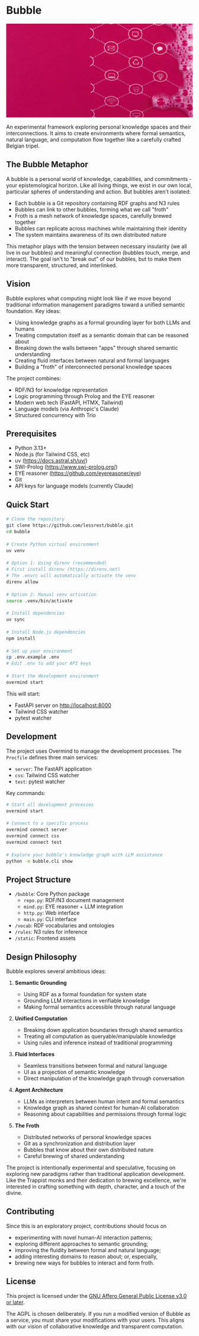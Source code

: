 # Bubble

![Bubble Froth](froth.jpg)

An experimental framework exploring personal knowledge spaces and their
interconnections. It aims to create environments where formal semantics,
natural language, and computation flow together like a carefully crafted
Belgian tripel.

## The Bubble Metaphor

A bubble is a personal world of knowledge, capabilities, and commitments -
your epistemological horizon. Like all living things, we exist in our own
local, particular spheres of understanding and action. But bubbles aren't
isolated:

- Each bubble is a Git repository containing RDF graphs and N3 rules
- Bubbles can link to other bubbles, forming what we call "froth"
- Froth is a mesh network of knowledge spaces, carefully brewed together
- Bubbles can replicate across machines while maintaining their identity
- The system maintains awareness of its own distributed nature

This metaphor plays with the tension between necessary insularity (we all live
in our bubbles) and meaningful connection (bubbles touch, merge, and
interact). The goal isn't to "break out" of our bubbles, but to make them more
transparent, structured, and interlinked.

## Vision

Bubble explores what computing might look like if we move beyond traditional
information management paradigms toward a unified semantic foundation. Key
ideas:

- Using knowledge graphs as a formal grounding layer for both LLMs and humans
- Treating computation itself as a semantic domain that can be reasoned about
- Breaking down the walls between "apps" through shared semantic understanding
- Creating fluid interfaces between natural and formal languages
- Building a "froth" of interconnected personal knowledge spaces

The project combines:

- RDF/N3 for knowledge representation
- Logic programming through Prolog and the EYE reasoner
- Modern web tech (FastAPI, HTMX, Tailwind)
- Language models (via Anthropic's Claude)
- Structured concurrency with Trio

## Prerequisites

- Python 3.13+
- Node.js (for Tailwind CSS, etc)
- uv (<https://docs.astral.sh/uv/>)
- SWI-Prolog (<https://www.swi-prolog.org/>)
- EYE reasoner (<https://github.com/eyereasoner/eye>)
- Git
- API keys for language models (currently Claude)

## Quick Start

```bash
# Clone the repository
git clone https://github.com/lessrest/bubble.git
cd bubble

# Create Python virtual environment
uv venv

# Option 1: Using direnv (recommended)
# First install direnv (https://direnv.net)
# The .envrc will automatically activate the venv
direnv allow

# Option 2: Manual venv activation
source .venv/bin/activate

# Install dependencies
uv sync

# Install Node.js dependencies
npm install

# Set up your environment
cp .env.example .env
# Edit .env to add your API keys

# Start the development environment
overmind start
```

This will start:

- FastAPI server on <http://localhost:8000>
- Tailwind CSS watcher
- pytest watcher

## Development

The project uses Overmind to manage the development processes. The `Procfile`
defines three main services:

- `server`: The FastAPI application
- `css`: Tailwind CSS watcher
- `test`: pytest watcher

Key commands:

```bash
# Start all development processes
overmind start

# Connect to a specific process
overmind connect server
overmind connect css
overmind connect test

# Explore your bubble's knowledge graph with LLM assistance
python -m bubble.cli show
```

## Project Structure

- `/bubble`: Core Python package
  - `repo.py`: RDF/N3 document management
  - `mind.py`: EYE reasoner + LLM integration
  - `http.py`: Web interface
  - `main.py`: CLI interface
- `/vocab`: RDF vocabularies and ontologies
- `/rules`: N3 rules for inference
- `/static`: Frontend assets

## Design Philosophy

Bubble explores several ambitious ideas:

1. **Semantic Grounding**

   - Using RDF as a formal foundation for system state
   - Grounding LLM interactions in verifiable knowledge
   - Making formal semantics accessible through natural language

2. **Unified Computation**

   - Breaking down application boundaries through shared semantics
   - Treating all computation as queryable/manipulable knowledge
   - Using rules and inference instead of traditional programming

3. **Fluid Interfaces**

   - Seamless transitions between formal and natural language
   - UI as a projection of semantic knowledge
   - Direct manipulation of the knowledge graph through conversation

4. **Agent Architecture**

   - LLMs as interpreters between human intent and formal semantics
   - Knowledge graph as shared context for human-AI collaboration
   - Reasoning about capabilities and permissions through formal logic

5. **The Froth**
   - Distributed networks of personal knowledge spaces
   - Git as a synchronization and distribution layer
   - Bubbles that know about their own distributed nature
   - Careful brewing of shared understanding

The project is intentionally experimental and speculative, focusing on
exploring new paradigms rather than traditional application development. Like
the Trappist monks and their dedication to brewing excellence, we're
interested in crafting something with depth, character, and a touch of the
divine.

## Contributing

Since this is an exploratory project, contributions should focus on

- experimenting with novel human-AI interaction patterns;
- exploring different approaches to semantic grounding;
- improving the fluidity between formal and natural language;
- adding interesting domains to reason about; or, especially,
- brewing new ways for bubbles to interact and form froth.

## License

This project is licensed under the
[GNU Affero General Public License v3.0 or later](LICENSE.md).

The AGPL is chosen deliberately. If you run a modified version of Bubble as a
service, you must share your modifications with your users. This aligns with
our vision of collaborative knowledge and transparent computation.
